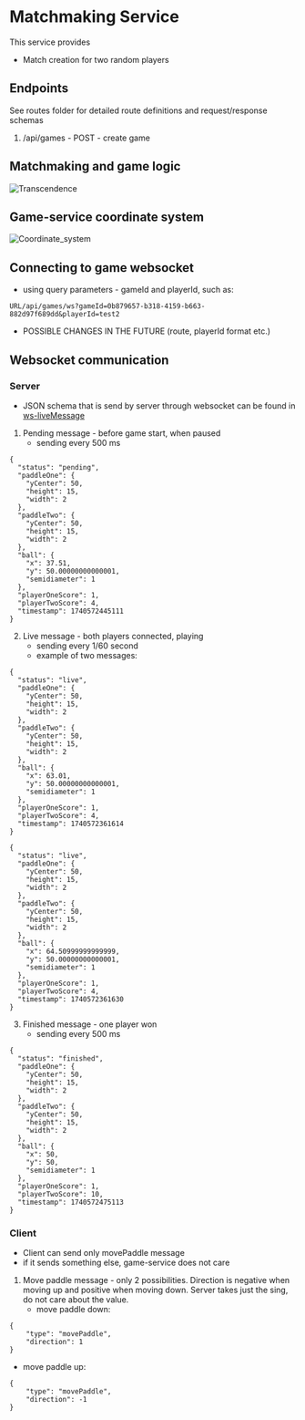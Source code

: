 # Matchmaking Service

This service provides
- Match creation for two random players


## Endpoints
See routes folder for detailed route definitions and request/response schemas
1) /api/games - POST - create game


## Matchmaking and game logic
![Transcendence](https://github.com/user-attachments/assets/6afb2fd6-fddf-429b-a810-dfcb9883f119)

## Game-service coordinate system
![Coordinate_system](https://github.com/m-bartos/42_transcendence/blob/feat/matchmaking-game/services/game-service/docs/Coordinate_system.svg)

## Connecting to game websocket
- using query parameters - gameId and playerId, such as:
```
URL/api/games/ws?gameId=0b879657-b318-4159-b663-882d97f689dd&playerId=test2
```
- POSSIBLE CHANGES IN THE FUTURE (route, playerId format etc.)

## Websocket communication
### Server
- JSON schema that is send by server through websocket can be found in [ws-liveMessage](https://github.com/m-bartos/42_transcendence/blob/feat/matchmaking-game/services/game-service/routes/game/schemas/ws-liveMessage.ts)


1) Pending message - before game start, when paused
   - sending every 500 ms
```
{
  "status": "pending",
  "paddleOne": {
    "yCenter": 50,
    "height": 15,
    "width": 2
  },
  "paddleTwo": {
    "yCenter": 50,
    "height": 15,
    "width": 2
  },
  "ball": {
    "x": 37.51,
    "y": 50.00000000000001,
    "semidiameter": 1
  },
  "playerOneScore": 1,
  "playerTwoScore": 4,
  "timestamp": 1740572445111
}
```

2) Live message - both players connected, playing
   - sending every 1/60 second
   - example of two messages:
```
{
  "status": "live",
  "paddleOne": {
    "yCenter": 50,
    "height": 15,
    "width": 2
  },
  "paddleTwo": {
    "yCenter": 50,
    "height": 15,
    "width": 2
  },
  "ball": {
    "x": 63.01,
    "y": 50.00000000000001,
    "semidiameter": 1
  },
  "playerOneScore": 1,
  "playerTwoScore": 4,
  "timestamp": 1740572361614
}
```
```
{
  "status": "live",
  "paddleOne": {
    "yCenter": 50,
    "height": 15,
    "width": 2
  },
  "paddleTwo": {
    "yCenter": 50,
    "height": 15,
    "width": 2
  },
  "ball": {
    "x": 64.50999999999999,
    "y": 50.00000000000001,
    "semidiameter": 1
  },
  "playerOneScore": 1,
  "playerTwoScore": 4,
  "timestamp": 1740572361630
}
```

3) Finished message - one player won
   - sending every 500 ms
```
{
  "status": "finished",
  "paddleOne": {
    "yCenter": 50,
    "height": 15,
    "width": 2
  },
  "paddleTwo": {
    "yCenter": 50,
    "height": 15,
    "width": 2
  },
  "ball": {
    "x": 50,
    "y": 50,
    "semidiameter": 1
  },
  "playerOneScore": 1,
  "playerTwoScore": 10,
  "timestamp": 1740572475113
}
```


### Client
- Client can send only movePaddle message
- if it sends something else, game-service does not care

1) Move paddle message - only 2 possibilities. Direction is negative when moving up and positive when moving down. Server takes just the sing, do not care about the value.
   - move paddle down:
```
{
	"type": "movePaddle",
	"direction": 1
}
```
   - move paddle up:
```
{
	"type": "movePaddle",
	"direction": -1
}
```
